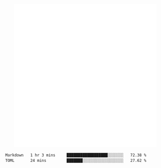 <div align="center">
    <a href="https://konst.fish">
        <img src="https://raw.githubusercontent.com/konstfish/konstfish/master/fish.svg" alt="Logo" width="450"/>
    </a>
</div>

<!--START_SECTION:waka-->

```txt
Markdown   1 hr 3 mins     ██████████████████░░░░░░░   72.38 %
TOML       24 mins         ███████░░░░░░░░░░░░░░░░░░   27.62 %
```

<!--END_SECTION:waka-->

